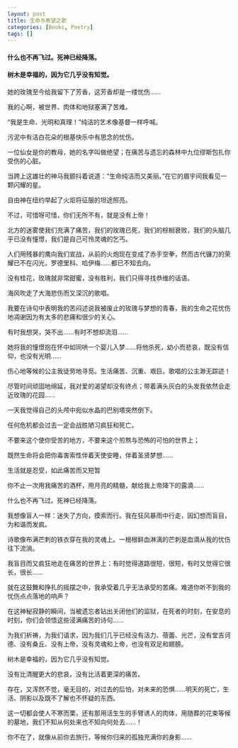```yaml
---
layout: post
title: 生命与希望之歌
categories: [Books, Poetry]
tags: []
---
```

#### 什么也不再飞过。死神已经降落。
#### 树木是幸福的，因为它几乎没有知觉。
<!-- more -->
她的玫瑰至今给我留下了芳香，这芳香却是一缕忧伤……

我的心啊，被世界、肉体和地狱塞满了苦难。

“我是生命、光明和真理！”纯洁的艺术像基督一样呼喊。

污泥中有洁白花朵的根基快乐中有思念的忧伤。

一位仙女是你的教母，她的名字叫做绝望；在痛苦与遗忘的森林中九位缪斯包扎你受伤的心脏。

当跨上这雄壮的神马我颤抖着说道：“生命纯洁而又美丽。”在它的眉宇间我看见一颗闪耀的星。

自由神在纽约举起了火炬将征服的坦途照亮。

不过，可惜呀可惜，你们无所不有，就是没有上帝！

北方的迷雾使我们充满了痛苦，我们的玫瑰已死，我们的棕榈衰败，我们的头脑几乎已没有憧憬，我们是自己可怜灵魂的乞丐。

人们用残暴的鹰向我们宣战，从前的火炮现在变成了赤手空拳，然而古代镰刀的荣耀已不在闪光，罗德里科、哈伊梅……都已不知去向。

没有桂花，玫瑰就非常甜蜜，没有胜利，我们只得寻找恭维的话语。

海风吹走了大海悲伤而又深沉的歌唱。

我要在诗句中表明我的苦闷述说我被废止的玫瑰与梦想的青春，我的生命之花忧伤地凋谢因为有太多的悲痛和很少的关心。

有时我想哭，哭不出……有时不想却流泪……

她将我的憧憬抱在怀中如同哄一个婴儿入梦……将他杀死，幼小而悲哀，既没有信仰，也没有光明……

伤心地等候的公主我徒劳地寻觅。生活痛苦、沉重、艰巨。歌唱的公主渺无踪迹！

尽管时间顽固地绵延，我对爱的渴望却没有终点；带着满头灰白的头发我依然会走近玫瑰的花园……

一天我觉得自己的头颅中宛似水晶的巴别塔突然倒下。

任何危机都会过去一定会战胜陋习疯狂和死亡。

不要来这个使你受苦的地方，不要来这个煎熬与恐怖的可怕的世界上；

既然生命将会把你毒害索性伴着天使安睡，伴着圣贤梦想……

生活就是忍受，如此痛苦而又短暂

你不止一次用我痛苦的酒杯，用月亮的精髓，献给我上帝降下的露滴……

什么也不再飞过。死神已经降落。

我想像盲人一样：迷失了方向，摸索而行。我在狂风暴雨中行走，因幻想而盲目，为和谐而发疯。

诗歌像布满芒刺的铁衣穿在我的灵魂上。一根根鲜血淋漓的芒刺是血滴从我的忧伤往下流淌。

我盲目而又疯狂地走在痛苦的世界上：有时觉得道路很短，很短，有时又觉得它很长，很长……

就在这鼓舞和挣扎的摇摆之中，我承受着几乎无法承受的苦痛。难道你听不到我的忧伤点点落地的响声？

在这神秘寂静的瞬间，当被遗忘者钻出关闭他们的监狱，在死者的时刻，在安息的时刻，你们会领悟这些浸满痛苦的诗句……

为我们祈祷，为我们请求，因为我们几乎已经没有活力、蓓蕾、光芒，没有堂吉诃德、没有桑丘、没有上帝，没有灵魂和上帝，也没有双足和翅膀。

树木是幸福的，因为它几乎没有知觉。

没有比清醒更大的悲哀，没有比活着更深的痛苦。

存在，又浑然不觉，毫无目的，对过去的后怕，对未来的恐惧……明天的死亡，生活、阴影以及既不了解也不怀疑的东西。

这一切都会使人不寒而栗，还有那用活生生的手臂诱人的肉体，用随葬的花束等候的墓地，我们不知从何处来也不知向何处去……！

你不在了，就像从前你去旅行，等候你归来的孤独充满你的身影……
